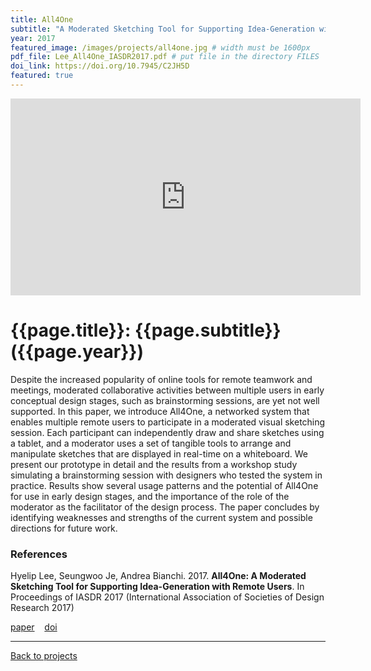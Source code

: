 ```yaml
---
title: All4One
subtitle: "A Moderated Sketching Tool for Supporting Idea-Generation with Remote Users"
year: 2017
featured_image: /images/projects/all4one.jpg # width must be 1600px	
pdf_file: Lee_All4One_IASDR2017.pdf # put file in the directory FILES
doi_link: https://doi.org/10.7945/C2JH5D
featured: true
---
```


<!-- 
<div class="gallery" data-columns="1">
	<img src="/images/projects/example.jpg">
	<img src="/images/projects/example.jpg">
	<img src="/images/projects/example.jpg">
</div>
 -->

<iframe width="560" height="315" src="https://www.youtube.com/embed/fDUkEMaxS7o" frameborder="0" allow="accelerometer; autoplay; encrypted-media; gyroscope; picture-in-picture" allowfullscreen></iframe>


<!-- DO NOT CHANGE MANUALLY -->
# {{page.title}}: {{page.subtitle}} ({{page.year}})

Despite the increased popularity of online tools for remote teamwork and meetings, moderated collaborative activities between multiple users in early conceptual design stages, such as brainstorming sessions, are yet not well supported. In this paper, we introduce All4One, a networked system that enables multiple remote users to participate in a moderated visual sketching session. Each participant can independently draw and share sketches using a tablet, and a moderator uses a set of tangible tools to arrange and manipulate sketches that are displayed in real-time on a whiteboard. We present our prototype in detail and the results from a workshop study simulating a brainstorming session with designers who tested the system in practice. Results show several usage patterns and the potential of All4One for use in early design stages, and the importance of the role of the moderator as the facilitator of the design process. The paper concludes by identifying weaknesses and strengths of the current system and possible directions for future work.


### References

Hyelip Lee, Seungwoo Je, Andrea Bianchi. 2017. **All4One: A Moderated Sketching Tool for Supporting Idea-Generation with Remote Users**. In Proceedings of IASDR 2017 (International Association of Societies of Design Research 2017)

<!-- DO NOT CHANGE MANUALLY -->
<a href="/files/{{ page.year }}/{{ page.pdf_file }}" target="_blank">paper</a>&nbsp;&nbsp;&nbsp;
<a href="{{ page.doi_link }}" target="_blank">doi</a>

--- 

<a href="/index.html" class="button button--large">Back to projects</a>
